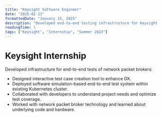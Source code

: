 ```yaml
---
title: "Keysight Software Engineer"
date: "2025-02-13"
formattedDate: "January 15, 2025"
description: "Developed end-to-end testing infrastructure for Keysight network packet brokers."
readingTime: 1
tags: ["Keysight", "Internship", "Summer 2023"]
---
```


# Keysight Internship

Developed infrastructure for end-to-end tests of network packet brokers:

- Designed interactive test case creation tool to enhance DX.
- Deployed software simulation-based end-to-end test system within existing Kubernetes cluster.
- Collaborated with developers to understand project needs and optimize test coverage.
- Worked with network packet broker technology and learned about underlying code and hardware.
